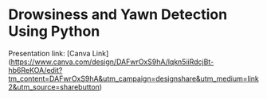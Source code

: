 # Drowsiness and Yawn Detection Using Python

Presentation link: [Canva Link] (https://www.canva.com/design/DAFwrOxS9hA/lqkn5iiRdcjBt-hb6ReKOA/edit?tm_content=DAFwrOxS9hA&utm_campaign=designshare&utm_medium=link2&utm_source=sharebutton)
